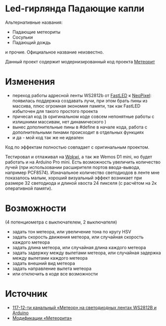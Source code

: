 # Led-гирлянда Падающие капли

Альтернативные названия:

* Падающие метеориты
* Сосульки
* Падающий дождь

и прочие.
Официальное название неизвестно.


Данный проект содержит модернизированный код проекта [Метеорит](http://www.getchip.net/posts/117-12-ti-kanalnyjj-meteor-na-svetodiodnykh-lentakh-ws2812b-arduino/)

# Изменения

* переход работы адресной ленты WS2812b от [FastLED](https://github.com/FastLED/FastLED/) к [NeoPixel](https://github.com/adafruit/Adafruit_NeoPixel): появилась поддержка создавать лучи, при этом брать пины из массива, плюс огромная экономия памяти, так как FastLED избыточен для такого простого проекта
* причесал код (в оригинальном коде совсем непонятные работы с излишними массивам, нет динамического )
* вынес дополнительные пины в #define в начале кода, работа с дополнительными пинами происходит в отдельных функциях
* и да - мой код так же не идеален

Код по эффектам полностью совпадает с оригинальным проектом.

Тестировал и отлаживал на [Wokwi](https://wokwi.com/projects/392864539998877697), а так же Wemos D1 mini, но будет работать и на Arduino Pro mini.
Есть возможность увеличить количество лучей (при использовании расширителя портов ввода-вывода, например PCF8574).
Изначальное количество светодиодов в ленте мне показалось малым, хороший визуальный эффект возникает при размере 32 светодиода и длиной хвоста 24 пикселя (с расчётом на 2к оперативной памяти).

# Возможности

(4 потенциометра с выключателем, 2 выключателя)

* задать тон метеора, или увеличение тона по кругу HSV
* задать скорость движения метеора, или случайная скорость каждого метеора
* задать длина метеора, или случайная длина каждого метеора
* задать задержку между вылетами метеора, или случайная задержка между вылетами каждого метеора
* задать внешний вид метеора
* задать направление вылета метеора
* или отключить в коде все возможности

# Источник

* [117-12-ти канальный «Метеор» на светодиодных лентах WS2812B и Arduino](http://www.getchip.net/posts/117-12-ti-kanalnyjj-meteor-na-svetodiodnykh-lentakh-ws2812b-arduino/)
* [Модификации «Метеорита»](http://www.forum.getchip.net/viewtopic.php?f=24&t=610)

